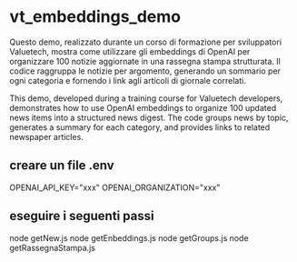 # vt_embeddings_demo
Questo demo, realizzato durante un corso di formazione per sviluppatori Valuetech, mostra come utilizzare gli embeddings di OpenAI per organizzare 100 notizie aggiornate in una rassegna stampa strutturata. Il codice raggruppa le notizie per argomento, generando un sommario per ogni categoria e fornendo i link agli articoli di giornale correlati.

This demo, developed during a training course for Valuetech developers, demonstrates how to use OpenAI embeddings to organize 100 updated news items into a structured news digest. The code groups news by topic, generates a summary for each category, and provides links to related newspaper articles.

## creare un file .env
OPENAI_API_KEY="xxx"
OPENAI_ORGANIZATION="xxx"

## eseguire i seguenti passi
node getNew.js
node getEnbeddings.js
node getGroups.js
node getRassegnaStampa.js

